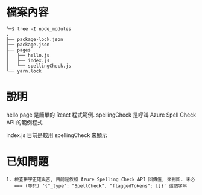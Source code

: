 # 檔案內容

```
╰─$ tree -I node_modules
.
├── package-lock.json
├── package.json
├── pages
│   ├── hello.js
│   ├── index.js
│   └── spellingCheck.js
└── yarn.lock
```

# 說明

hello page 是簡單的 React 程式範例. 
spellingCheck 是呼叫 Azure Spell Check API 的範例程式

index.js 目前是較用 spellingCheck 來顯示

# 已知問題

```
1. 檢查拼字正確與否, 目前是依照 Azure Spelling Check API 回傳值, 來判斷. 未必
   === (等於) '{"_type": "SpellCheck", "flaggedTokens": []}' 這個字串
```
